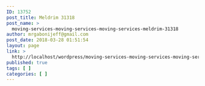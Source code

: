 ```yaml
---
ID: 13752
post_title: Meldrim 31318
post_name: >
  moving-services-moving-services-moving-services-meldrim-31318
author: mrgabonijeff@gmail.com
post_date: 2018-03-28 01:51:54
layout: page
link: >
  http://localhost/wordpress/moving-services-moving-services-moving-services-meldrim-31318/
published: true
tags: [ ]
categories: [ ]
---
```

